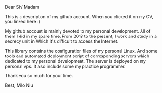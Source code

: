 Dear Sir/ Madam 

This is a description of my github account. When you clicked it on my CV, you linked here :)

My github account is mainly devoted to my personal development. All of them I did in my spare time. From 2013 to the present, I work and study in a secrecy unit in Which it's difficult to access the Internet.

This library contains the configuration files of my personal Linux. And some tools and automated deployment script of corresponding servers which dedicated to my personal development. The server is deployed on my personal vps. It also include some my practice programmer.

Thank you so much for your time.

Best,
Milo Niu
